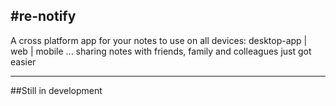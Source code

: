#re-notify
---------------------------------------------------------------
A cross platform app for your notes to use on all devices: desktop-app | web | mobile ... sharing notes with friends, family and colleagues just got easier

-------------------------------------------------------------------
##Still in development
